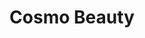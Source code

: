 ---
title: "Cosmo Beauty"
url: /milwaukee/cosmo-beauty-west-capitol-drive/
shop: hairdresser supply
---